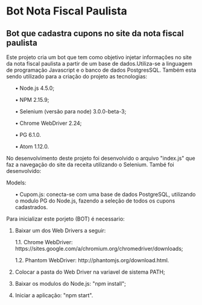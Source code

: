 # Bot Nota Fiscal Paulista
## Bot que cadastra cupons no site da nota fiscal paulista
<p> Este projeto cria um bot que tem como objetivo injetar informações no site da nota fiscal paulista a partir de um base de dados.Utiliza-se a linguagem de programação Javascript e o banco de dados PostgresSQL. Também esta sendo utilizado para a criação do projeto as tecnologias:</p>

  <ul>• Node.js 4.5.0;</ul>
  <ul>• NPM 2.15.9;</ul>
  <ul>• Selenium (versão para node) 3.0.0-beta-3;</ul>
  <ul>• Chrome WebDriver 2.24;</ul>
  <ul>• PG 6.1.0.</ul>
  <ul>• Atom 1.12.0.</ul>

<p> No desenvolvimento deste projeto foi desenvolvido o arquivo "index.js" que faz a navegação do site da receita utilizando o Selenium. També foi desenvolvido:</p>

  Models:
  <ul>• Cupom.js: conecta-se com uma base de dados PostgreSQL, utilizando o modulo PG do Node.js, fazendo a seleção de todos os cupons cadastrados.</ul>

<p> Para inicializar este porjeto (BOT) é necessario:</p>

  1. Baixar um dos Web Drivers a seguir:

  <ul>1.1. Chrome  WebDriver: https://sites.google.com/a/chromium.org/chromedriver/downloads;</ul>
  <ul>1.2. Phantom WebDriver: http://phantomjs.org/download.html.</ul>

  2. Colocar a pasta do Web Driver na variavel de sistema PATH;

  3. Baixar os modulos do Node.js: "npm install";

  4. Iniciar a aplicação: "npm start".
